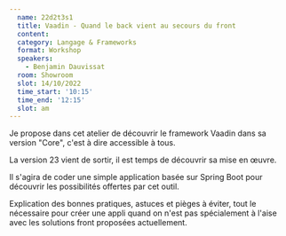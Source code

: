 ```yaml
---
  name: 22d2t3s1
  title: Vaadin - Quand le back vient au secours du front
  content:
  category: Langage & Frameworks
  format: Workshop
  speakers: 
    - Benjamin Dauvissat
  room: Showroom
  slot: 14/10/2022
  time_start: '10:15'
  time_end: '12:15'
  slot: am
---
```

Je propose dans cet atelier de découvrir le framework Vaadin dans sa version "Core", c'est à dire accessible à tous.

La version 23 vient de sortir, il est temps de découvrir sa mise en œuvre.

Il s'agira de coder une simple application basée sur Spring Boot pour découvrir les possibilités offertes par cet outil.

Explication des bonnes pratiques, astuces et pièges à éviter, tout le nécessaire pour créer une appli quand on n'est pas spécialement à l'aise avec les solutions front proposées actuellement.

